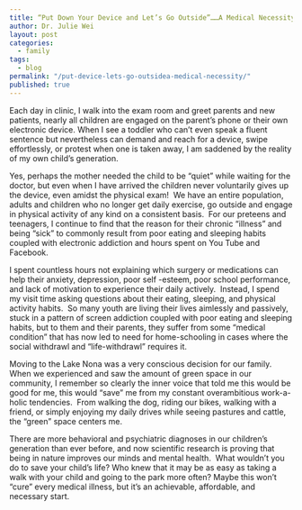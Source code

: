 ```yaml
---
title: “Put Down Your Device and Let’s Go Outside”……A Medical Necessity
author: Dr. Julie Wei
layout: post
categories: 
  - family
tags: 
  - blog
permalink: "/put-device-lets-go-outsidea-medical-necessity/"
published: true
---
```


Each day in clinic, I walk into the exam room and greet parents and new patients, nearly all children are engaged on the parent’s phone or their own electronic device. When I see a toddler who can’t even speak a fluent sentence but nevertheless can demand and reach for a device, swipe effortlessly, or protest when one is taken away, I am saddened by the reality of my own child’s generation.

Yes, perhaps the mother needed the child to be “quiet” while waiting for the doctor, but even when I have arrived the children never voluntarily gives up the device, even amidst the physical exam!  We have an entire population, adults and children who no longer get daily exercise, go outside and engage in physical activity of any kind on a consistent basis.  For our preteens and teenagers, I continue to find that the reason for their chronic “illness” and being “sick” to commonly result from poor eating and sleeping habits coupled with electronic addiction and hours spent on You Tube and Facebook.

I spent countless hours not explaining which surgery or medications can help their anxiety, depression, poor self -esteem, poor school performance, and lack of motivation to experience their daily actively.  Instead, I spend my visit time asking questions about their eating, sleeping, and physical activity habits.  So many youth are living their lives aimlessly and passively, stuck in a pattern of screen addiction coupled with poor eating and sleeping habits, but to them and their parents, they suffer from some “medical condition” that has now led to need for home-schooling in cases where the social withdrawl and “life-withdrawl” requires it.

Moving to the Lake Nona was a very conscious decision for our family. When we experienced and saw the amount of green space in our community, I remember so clearly the inner voice that told me this would be good for me, this would “save” me from my constant overambitious work-a-holic tendencies.  From walking the dog, riding our bikes, walking with a friend, or simply enjoying my daily drives while seeing pastures and cattle, the “green” space centers me.

There are more behavioral and psychiatric diagnoses in our children’s generation than ever before, and now scientific research is proving that being in nature improves our minds and mental health.  What wouldn’t you do to save your child’s life? Who knew that it may be as easy as taking a walk with your child and going to the park more often? Maybe this won’t “cure” every medical illness, but it’s an achievable, affordable, and necessary start.



 [1]: /book/
